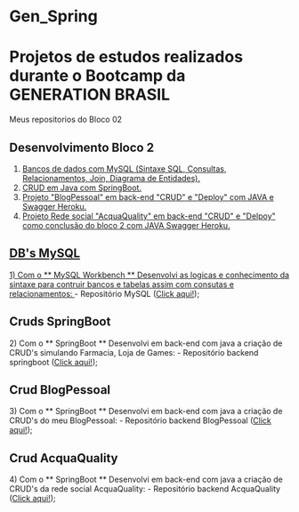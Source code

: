 # Gen_Spring

# Projetos de estudos realizados durante o Bootcamp da GENERATION BRASIL
 Meus repositorios do Bloco 02

## Desenvolvimento Bloco 2

1. <a href="#sql">Bancos de dados com MySQL (Sintaxe SQL, Consultas, Relacionamentos, Join, Diagrama de Entidades).
2. <a href="#crd">CRUD em Java com SpringBoot.
3. <a href="#pbp">Projeto "BlogPessoal" em back-end "CRUD" e "Deploy" com JAVA e Swagger Heroku.
3. <a href="#paq">Projeto Rede social "AcquaQuality" em back-end "CRUD" e "Delpoy" como conclusão do bloco 2 com JAVA Swagger Heroku.
  
  <h2 id="sql">DB's MySQL</h2>
  1) Com o ** MySQL Workbench ** Desenvolvi as logicas e conhecimento da sintaxe para contruir bancos e tabelas assim com consutas e relacionamentos:
  </a> - Repositório MySQL (<a href="https://github.com/LucasOii/Generation-DBs-MySQL">Click aqui!</a>);

  <h2 id="crd">Cruds SpringBoot</h2>
  2) Com o ** SpringBoot ** Desenvolvi em back-end com java a criação de CRUD's simulando Farmacia, Loja de Games:
  </a> - Repositório backend springboot (<a href="https://github.com/LucasOii/Generation-Bloco-2/tree/main/SpringBoot-CRUDs">Click aqui!</a>);
  
  <h2 id="crd">Crud BlogPessoal</h2>
  3) Com o ** SpringBoot ** Desenvolvi em back-end com java a criação de CRUD's do meu BlogPessoal:
  </a> - Repositório backend BlogPessoal (<a href="https://github.com/LucasOii/Generation-Bloco-2/tree/main/SpringBoot-CRUDs/blogpessoal">Click aqui!</a>);

  <h2 id="crd">Crud AcquaQuality</h2>
  4) Com o ** SpringBoot ** Desenvolvi em back-end com java a criação de CRUD's da rede social AcquaQuality:
  </a> - Repositório backend AcquaQuality (<a href="https://github.com/AquaQuality/Back-end">Click aqui!</a>);
  
